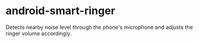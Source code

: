 # android-smart-ringer
Detects nearby noise level through the phone's microphone and adjusts the ringer volume accordingly.
